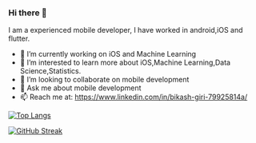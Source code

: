 ### Hi there 👋
I am a experienced mobile developer, I have worked in android,iOS and flutter.

- 🔭 I’m currently working on iOS and Machine Learning
- 🌱 I’m interested to learn more about  iOS,Machine Learning,Data Science,Statistics.
- 👯 I’m looking to collaborate on mobile development
- 💬 Ask me about mobile development
- 📫 Reach me at: https://www.linkedin.com/in/bikash-giri-79925814a/

[![Top Langs](https://github-readme-stats.vercel.app/api/top-langs/?username=Bikash-Giri&hide=html&hide_title=false&hide_border=true&layout=compact&langs_count=6&exclude_repo=comp426,Redventures-Movie-Quotes&text_color=000&icon_color=fff&bg_color=0,52fa5a,4dfcff,c64dff&theme=dracula)](https://github.com/ravikant-paudel/github-readme-stats)



[![GitHub Streak](https://github-readme-streak-stats.herokuapp.com?user=Bikash-Giri&theme=dracula)](https://git.io/streak-stats)








